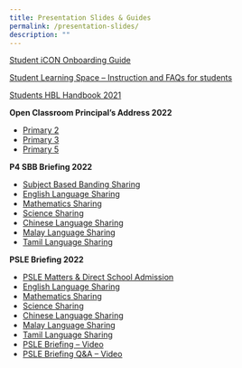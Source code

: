 ```yaml
---
title: Presentation Slides & Guides
permalink: /presentation-slides/
description: ""
---
```

<p><a href="https://moe-shuqunpri-staging.netlify.app/files/SQPS-Student-iCON-Onboarding-Guide.pdf" target="_blank" rel="noopener noreferrer">Student iCON Onboarding Guide</a></p>
<p><a href="https://moe-shuqunpri-staging.netlify.app/files/Annexes-to-Letter-to-Parents.pdf" target="_blank" rel="noopener noreferrer">Student Learning Space &ndash; Instruction and FAQs for students</a></p>
<p><a href="https://moe-shuqunpri-staging.netlify.app/files/Students-HBL-Handbook.pdf" target="_blank" rel="noopener noreferrer">Students HBL Handbook 2021</a></p>
<p><strong>Open Classroom Principal&rsquo;s Address 2022</strong></p>
<ul>
<li><a href="https://shuqunpri.moe.edu.sg/wp-content/uploads/2022/01/P2-Open-Classroom_Principals-Address.pdf" target="_blank" rel="noopener noreferrer">Primary 2</a></li>
<li><a href="https://shuqunpri.moe.edu.sg/wp-content/uploads/2022/01/P3-Open-Classroom_Principals-Address.pdf" target="_blank" rel="noopener noreferrer">Primary 3</a></li>
<li><a href="https://shuqunpri.moe.edu.sg/wp-content/uploads/2022/01/P5-Open-Classroom_Principals-Address.pdf" target="_blank" rel="noopener noreferrer">Primary 5</a></li>
</ul>
<p><strong>P4 SBB Briefing 2022</strong></p>
<ul>
<li><a href="https://shuqunpri.moe.edu.sg/wp-content/uploads/2022/02/P4-SBB-Briefing-2022.pdf" target="_blank" rel="noopener noreferrer">Subject Based Banding Sharing</a></li>
<li><a href="https://shuqunpri.moe.edu.sg/wp-content/uploads/2022/02/P4-SBB-English-Language.pdf" target="_blank" rel="noopener noreferrer">English Language Sharing</a></li>
<li><a href="https://shuqunpri.moe.edu.sg/wp-content/uploads/2022/02/P4-SBB-Mathematics.pdf" target="_blank" rel="noopener noreferrer">Mathematics Sharing</a></li>
<li><a href="https://shuqunpri.moe.edu.sg/wp-content/uploads/2022/02/P4-SBB-Science.pdf" target="_blank" rel="noopener noreferrer">Science Sharing</a></li>
<li><a href="https://shuqunpri.moe.edu.sg/wp-content/uploads/2022/02/P4-SBB-Chinese-Language.pdf" target="_blank" rel="noopener noreferrer">Chinese Language Sharing</a></li>
<li><a href="https://shuqunpri.moe.edu.sg/wp-content/uploads/2022/02/P4-SBB-Malay-Language.pdf" target="_blank" rel="noopener noreferrer">Malay Language Sharing</a></li>
<li><a href="https://shuqunpri.moe.edu.sg/wp-content/uploads/2022/02/P4-SBB-Tamil-Language.pdf" target="_blank" rel="noopener noreferrer">Tamil Language Sharing</a></li>
</ul>
<p><strong>PSLE Briefing 2022</strong></p>
<ul>
<li><a href="https://shuqunpri.moe.edu.sg/wp-content/uploads/2022/02/PSLE-Matters-Direct-School-Admission-Sharing-by-Principal.pdf" target="_blank" rel="noopener noreferrer">PSLE Matters &amp; Direct School Admission</a></li>
<li><a href="https://shuqunpri.moe.edu.sg/wp-content/uploads/2022/02/PSLE-English-Language-Sharing.pdf" target="_blank" rel="noopener noreferrer">English Language Sharing</a></li>
<li><a href="https://shuqunpri.moe.edu.sg/wp-content/uploads/2022/02/PSLE-Mathematics-Sharing.pdf" target="_blank" rel="noopener noreferrer">Mathematics Sharing</a></li>
<li><a href="https://shuqunpri.moe.edu.sg/wp-content/uploads/2022/02/PSLE-Science-Sharing.pdf" target="_blank" rel="noopener noreferrer">Science Sharing</a></li>
<li><a href="https://shuqunpri.moe.edu.sg/wp-content/uploads/2022/02/PSLE-Chinese-Language-Sharing.pdf" target="_blank" rel="noopener noreferrer">Chinese Language Sharing</a></li>
<li><a href="https://shuqunpri.moe.edu.sg/wp-content/uploads/2022/02/PSLE-Malay-Language-Sharing.pdf" target="_blank" rel="noopener noreferrer">Malay Language Sharing</a></li>
<li><a href="https://shuqunpri.moe.edu.sg/wp-content/uploads/2022/02/PSLE-Tamil-Language-Sharing.pdf" target="_blank" rel="noopener noreferrer">Tamil Language Sharing</a></li>
<li><a href="https://youtu.be/mPPvNy1mE64" target="_blank" rel="noopener noreferrer">PSLE Briefing &ndash; Video</a></li>
<li><a href="https://youtu.be/YGxpuLq2OGU" target="_blank" rel="noopener noreferrer">PSLE Briefing Q&amp;A &ndash; Video</a></li>
</ul>